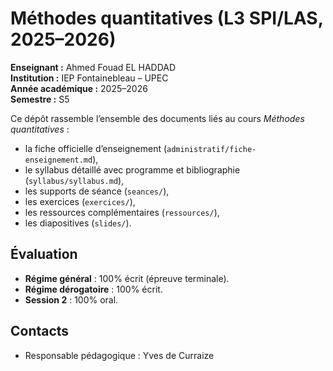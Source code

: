 # Méthodes quantitatives (L3 SPI/LAS, 2025–2026)

**Enseignant :** Ahmed Fouad EL HADDAD  
**Institution :** IEP Fontainebleau – UPEC  
**Année académique :** 2025–2026  
**Semestre :** S5  

Ce dépôt rassemble l’ensemble des documents liés au cours *Méthodes 
quantitatives* :  

- la fiche officielle d’enseignement 
(`administratif/fiche-enseignement.md`),  
- le syllabus détaillé avec programme et bibliographie 
(`syllabus/syllabus.md`),  
- les supports de séance (`seances/`),  
- les exercices (`exercices/`),  
- les ressources complémentaires (`ressources/`),  
- les diapositives (`slides/`).  

## Évaluation
- **Régime général** : 100% écrit (épreuve terminale).  
- **Régime dérogatoire** : 100% écrit.  
- **Session 2** : 100% oral.  

## Contacts
- Responsable pédagogique : Yves de Curraize 

